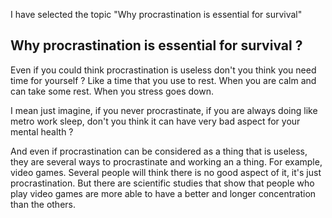 I have selected the topic "Why procrastination is essential for survival"


## Why procrastination is essential for survival ?

Even if you could think procrastination is useless don't you think you need time for yourself ? Like a time that you use to rest. When you are calm and can take some rest. When you stress goes down.

I mean just imagine, if you never procrastinate, if you are always doing like metro work sleep, don't you think it can have very bad aspect for your mental health ?

And even if procrastination can be considered as a thing that is useless, they are several ways to procrastinate and working an a thing. For example, video games. Several people will think there is no good aspect of it, it's just procrastination. But there are scientific studies that show that people who play video games are more able to have a better and longer concentration than the others. 
<!--stackedit_data:
eyJoaXN0b3J5IjpbOTY1NDY0Nzg4XX0=
-->
